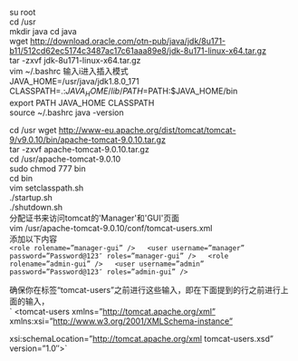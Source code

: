 su root  
cd /usr  
mkdir java
cd java  
wget http://download.oracle.com/otn-pub/java/jdk/8u171-b11/512cd62ec5174c3487ac17c61aaa89e8/jdk-8u171-linux-x64.tar.gz  
tar -zxvf jdk-8u171-linux-x64.tar.gz  
vim ~/.bashrc 
输入i进入插入模式   
JAVA_HOME=/usr/java/jdk1.8.0_171
CLASSPATH=.:$JAVA_HOME/lib/  
PATH=$PATH:$JAVA_HOME/bin  
export PATH JAVA_HOME CLASSPATH  
source ~/.bashrc 
java -version  


cd /usr
wget http://www-eu.apache.org/dist/tomcat/tomcat-9/v9.0.10/bin/apache-tomcat-9.0.10.tar.gz  
tar -zxvf apache-tomcat-9.0.10.tar.gz  
cd /usr/apache-tomcat-9.0.10  
sudo chmod 777 bin  
cd bin  
vim setclasspath.sh  
./startup.sh  
./shutdown.sh  
分配证书来访问tomcat的'Manager'和'GUI'页面  
vim /usr/apache-tomcat-9.0.10/conf/tomcat-users.xml  
添加以下内容  
`<role rolename=”manager-gui” />  
<user username=”manager” password=”Password@123″ roles=”manager-gui” />  
<role rolename=”admin-gui” />  
<user username=”admin” password=”Password@123″ roles=”admin-gui” /> `  

确保你在标签“tomcat-users”之前进行这些输入，即在下面提到的行之前进行上面的输入，  
`
<tomcat-users xmlns=”http://tomcat.apache.org/xml”  
xmlns:xsi=”http://www.w3.org/2001/XMLSchema-instance”  

xsi:schemaLocation=”http://tomcat.apache.org/xml tomcat-users.xsd”  
version=”1.0″>`  
